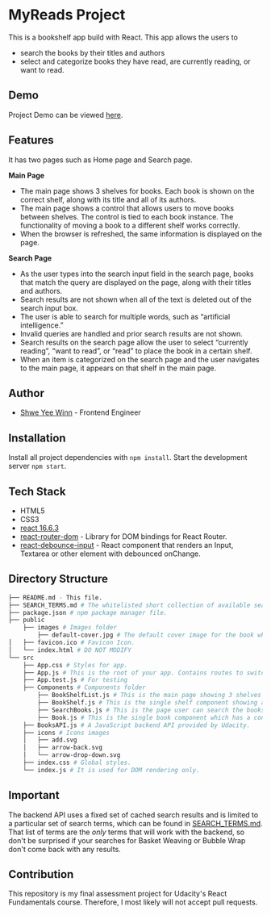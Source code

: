 # MyReads Project

This is a bookshelf app build with React. This app allows the users to

- search the books by their titles and authors
- select and categorize books they have read, are currently reading, or want to read.

## Demo

Project Demo can be viewed [here](https://www.loom.com/share/01f54acfd82943efa4ee752fa43da9f7).

## Features

It has two pages such as Home page and Search page.

**Main Page**

- The main page shows 3 shelves for books. Each book is shown on the correct shelf, along with its title and all of its authors.
- The main page shows a control that allows users to move books between shelves. The control is tied to each book instance. The functionality of moving a book to a different shelf works correctly.
- When the browser is refreshed, the same information is displayed on the page.

**Search Page**

- As the user types into the search input field in the search page, books that match the query are displayed on the page, along with their titles and authors.
- Search results are not shown when all of the text is deleted out of the search input box.
- The user is able to search for multiple words, such as “artificial intelligence.”
- Invalid queries are handled and prior search results are not shown.
- Search results on the search page allow the user to select “currently reading”, “want to read”, or “read” to place the book in a certain shelf.
- When an item is categorized on the search page and the user navigates to the main page, it appears on that shelf in the main page.

## Author

- [Shwe Yee Winn](https://www.linkedin.com/in/shwe-yee-winn-83146744/) - Frontend Engineer

## Installation

Install all project dependencies with `npm install`.
Start the development server `npm start`.

## Tech Stack

- HTML5
- CSS3
- [react 16.6.3](https://reactjs.org/)
- [react-router-dom](https://www.npmjs.com/package/react-router-dom) - Library for DOM bindings for React Router.
- [react-debounce-input](https://www.npmjs.com/package/react-debounce-input) - React component that renders an Input, Textarea or other element with debounced onChange.

## Directory Structure

```bash
├── README.md - This file.
├── SEARCH_TERMS.md # The whitelisted short collection of available search terms.
├── package.json # npm package manager file.
├── public
    ├── images # Images folder
        ├── default-cover.jpg # The default cover image for the book which does not have a thumbnail.
│   ├── favicon.ico # Favicon Icon.
│   └── index.html # DO NOT MODIFY
└── src
    ├── App.css # Styles for app.
    ├── App.js # This is the root of your app. Contains routes to switch from Main page to Search page.
    ├── App.test.js # For testing
    ├── Components # Components folder
        ├── BookShelfList.js # This is the main page showing 3 shelves for books.
        ├── BookShelf.js # This is the single shelf component showing all the categorized books accordingly.
        ├── SearchBooks.js # This is the page user can search the books by title or authors of books.
        ├── Book.js # This is the single book component which has a control that allows users to move books between shelves.
    ├── BooksAPI.js # A JavaScript backend API provided by Udacity.
    ├── icons # Icons images
    │   ├── add.svg
    │   ├── arrow-back.svg
    │   └── arrow-drop-down.svg
    ├── index.css # Global styles.
    └── index.js # It is used for DOM rendering only.
```

## Important

The backend API uses a fixed set of cached search results and is limited to a particular set of search terms, which can be found in [SEARCH_TERMS.md](SEARCH_TERMS.md). That list of terms are the _only_ terms that will work with the backend, so don't be surprised if your searches for Basket Weaving or Bubble Wrap don't come back with any results.

## Contribution

This repository is my final assessment project for Udacity's React Fundamentals course. Therefore, I most likely will not accept pull requests.
